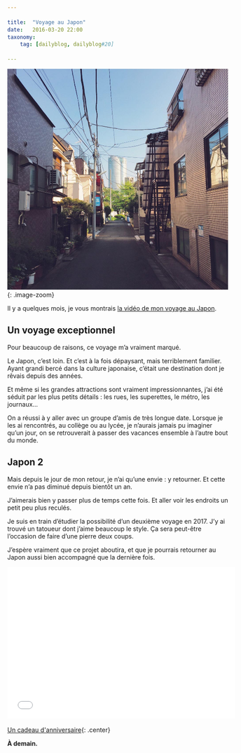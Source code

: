 ```yaml
---

title:  "Voyage au Japon"
date:   2016-03-20 22:00
taxonomy:
    tag: [dailyblog, dailyblog#20]
    
---
```


![Japon](/assets/images/japan@2x.jpg){: .image-zoom}

Il y a quelques mois, je vous montrais [la vidéo de mon voyage au Japon](http://axelrock.fr/fr/blog/2015-08-22-memories-of-japan).

## Un voyage exceptionnel

Pour beaucoup de raisons, ce voyage m’a vraiment marqué.

Le Japon, c’est loin. Et c’est à la fois dépaysant, mais terriblement familier. Ayant grandi bercé dans la culture japonaise, c’était une destination dont je rêvais depuis des années.

Et même si les grandes attractions sont vraiment impressionnantes, j’ai été séduit par les plus petits détails : les rues, les superettes, le métro, les journaux…

On a réussi à y aller avec un groupe d’amis de très longue date. Lorsque je les ai rencontrés, au collège ou au lycée, je n’aurais jamais pu imaginer qu’un jour, on se retrouverait à passer des vacances ensemble à l’autre bout du monde.

## Japon 2

Mais depuis le jour de mon retour, je n’ai qu’une envie : y retourner. Et cette envie n’a pas diminué depuis bientôt un an.

J’aimerais bien y passer plus de temps cette fois. Et aller voir les endroits un petit peu plus reculés.

Je suis en train d’étudier la possibilité d’un deuxième voyage en 2017. J’y ai trouvé un tatoueur dont j’aime beaucoup le style. Ça sera peut-être l’occasion de faire d’une pierre deux coups.

J’espère vraiment que ce projet aboutira, et que je pourrais retourner au Japon aussi bien accompagné que la dernière fois.

<iframe src="//giphy.com/embed/xThuWrsGSG5GBADSEg" width="520" height="346" frameBorder="0" class="giphy-embed center" allowFullScreen></iframe>

<span></span>

[Un cadeau d'anniversaire](http://axelrock.fr/fr/blog/2016-03-04-happy-birthday){: .center}


**À demain.**